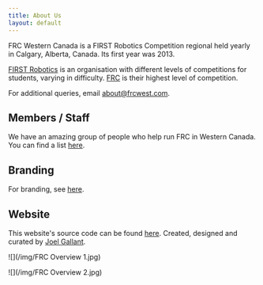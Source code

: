```yaml
---
title: About Us
layout: default
---
```


FRC Western Canada is a FIRST Robotics Competition regional held yearly in Calgary, Alberta, Canada. Its first year was 2013.

[FIRST Robotics](http://www.usfirst.org/) is an organisation with different levels of competitions for students, varying in difficulty. [FRC](http://www.usfirst.org/roboticsprograms/frc) is their highest level of competition.

For additional queries, email [about@frcwest.com](mailto:about@frcwest.com).

## Members / Staff
We have an amazing group of people who help run FRC in Western Canada. You can find a list [here](/members).

## Branding
For branding, see [here](/branding).

## Website
This website's source code can be found [here](https://github.com/frc-west/frcwest.com). Created, designed and curated by [Joel Gallant](https://github.com/joelg236).

![](/img/FRC Overview 1.jpg)

![](/img/FRC Overview 2.jpg)

